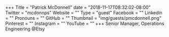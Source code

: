 +++
Title = "Patrick McDonnell"
date = "2018-11-17T08:32:02-08:00"
Twitter = "mcdonnps"
Website = ""
Type = "guest"
Facebook = ""
Linkedin = ""
Pronouns = ""
GitHub = ""
Thumbnail = "img/guests/pmcdonnell.png"
Pinterest = ""
Instagram = ""
YouTube = ""
+++
Senior Manager, Operations Engineering @Etsy
